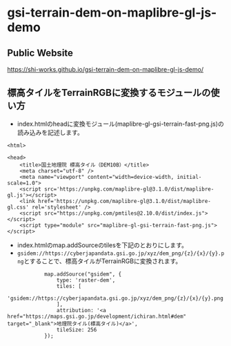 # gsi-terrain-dem-on-maplibre-gl-js-demo
## Public Website
https://shi-works.github.io/gsi-terrain-dem-on-maplibre-gl-js-demo/

## 標高タイルをTerrainRGBに変換するモジュールの使い方
- index.htmlのheadに変換モジュール(maplibre-gl-gsi-terrain-fast-png.js)の読み込みを記述します。
```
<html>

<head>
    <title>国土地理院 標高タイル（DEM10B）</title>
    <meta charset="utf-8" />
    <meta name="viewport" content="width=device-width, initial-scale=1.0">
    <script src='https://unpkg.com/maplibre-gl@3.1.0/dist/maplibre-gl.js'></script>
    <link href='https://unpkg.com/maplibre-gl@3.1.0/dist/maplibre-gl.css' rel='stylesheet' />
    <script src="https://unpkg.com/pmtiles@2.10.0/dist/index.js"></script>
    <script type="module" src="maplibre-gl-gsi-terrain-fast-png.js"></script>
```
- index.htmlのmap.addSourceのtilesを下記のとおりにします。
- `gsidem://https://cyberjapandata.gsi.go.jp/xyz/dem_png/{z}/{x}/{y}.png`とすることで、標高タイルがTerrainRGBに変換されます。
```
            map.addSource("gsidem", {
                type: 'raster-dem',
                tiles: [
                    'gsidem://https://cyberjapandata.gsi.go.jp/xyz/dem_png/{z}/{x}/{y}.png',
                ],
                attribution: '<a href="https://maps.gsi.go.jp/development/ichiran.html#dem" target="_blank">地理院タイル(標高タイル)</a>',
                tileSize: 256
            });
```
